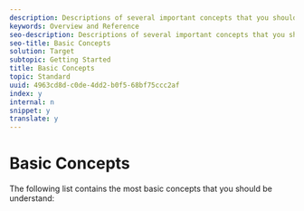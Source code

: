 ```yaml
---
description: Descriptions of several important concepts that you should understand before using Adobe Target.
keywords: Overview and Reference
seo-description: Descriptions of several important concepts that you should understand before using Adobe Target.
seo-title: Basic Concepts
solution: Target
subtopic: Getting Started
title: Basic Concepts
topic: Standard
uuid: 4963cd8d-c0de-4dd2-b0f5-68bf75ccc2af
index: y
internal: n
snippet: y
translate: y
---
```


# Basic Concepts

The following list contains the most basic concepts that you should be understand: 
